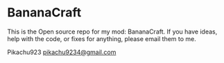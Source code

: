 # BananaCraft

This is the Open source repo for my mod: BananaCraft.
  If you have ideas, help with the code, or fixes for anything, please email them to me.
  
Pikachu923
  pikachu9234@gmail.com
